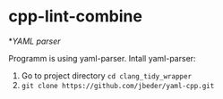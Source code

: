 # cpp-lint-combine

**YAML parser*

Programm is using yaml-parser.
Intall yaml-parser:
1) Go to project directory ```cd clang_tidy_wrapper```
2) ```git clone https://github.com/jbeder/yaml-cpp.git```
